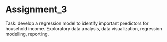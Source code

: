 # Assignment_3
 
Task: develop a regression model to identify important predictors for household income. Exploratory data analysis, data visualization, regression modelling, reporting.

